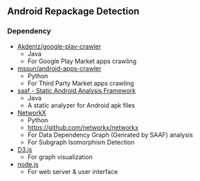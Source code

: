 ## Android Repackage Detection

### Dependency

+ [Akdeniz/google-play-crawler](https://github.com/Akdeniz/google-play-crawler)
    + Java
    + For Google Play Market apps crawling
+ [mssun/android-apps-crawler](https://github.com/mssun/android-apps-crawler)
    + Python
    + For Third Party Market apps crawling
+ [saaf - Static Android Analysis Framework](https://code.google.com/p/saaf/)
    + Java
    + A static analyzer for Android apk files
+ [NetworkX](https://networkx.github.io/)
    + Python
    + <https://github.com/networkx/networkx>
    + For Data Dependency Graph (Genrated by SAAF) analysis
    + For Subgraph Isomorphism Detection
+ [D3.js](http://d3js.org/)
    + For graph visualization
+ [node.js](http://nodejs.org/)
    + For web server & user interface
